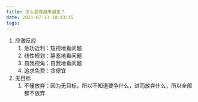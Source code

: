 ```yaml
---
title: 怎么变得越来越差？
date: 2021-07-13 18:43:15
tags: 
---
```


1. 应激反应
   1. 急功近利：短视地看问题
   2. 线性规划：静态地看问题
   3. 自我视角：自我地看问题
   4. 追求免费：贪便宜
2. 无目标
   1. 不懂放弃：因为无目标，所以不知道要争什么，进而放弃什么，所以全部都不放弃

